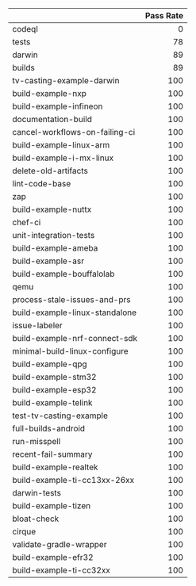 |                                |   Pass Rate |
|:-------------------------------|------------:|
| codeql                         |           0 |
| tests                          |          78 |
| darwin                         |          89 |
| builds                         |          89 |
| tv-casting-example-darwin      |         100 |
| build-example-nxp              |         100 |
| build-example-infineon         |         100 |
| documentation-build            |         100 |
| cancel-workflows-on-failing-ci |         100 |
| build-example-linux-arm        |         100 |
| build-example-i-mx-linux       |         100 |
| delete-old-artifacts           |         100 |
| lint-code-base                 |         100 |
| zap                            |         100 |
| build-example-nuttx            |         100 |
| chef-ci                        |         100 |
| unit-integration-tests         |         100 |
| build-example-ameba            |         100 |
| build-example-asr              |         100 |
| build-example-bouffalolab      |         100 |
| qemu                           |         100 |
| process-stale-issues-and-prs   |         100 |
| build-example-linux-standalone |         100 |
| issue-labeler                  |         100 |
| build-example-nrf-connect-sdk  |         100 |
| minimal-build-linux-configure  |         100 |
| build-example-qpg              |         100 |
| build-example-stm32            |         100 |
| build-example-esp32            |         100 |
| build-example-telink           |         100 |
| test-tv-casting-example        |         100 |
| full-builds-android            |         100 |
| run-misspell                   |         100 |
| recent-fail-summary            |         100 |
| build-example-realtek          |         100 |
| build-example-ti-cc13xx-26xx   |         100 |
| darwin-tests                   |         100 |
| build-example-tizen            |         100 |
| bloat-check                    |         100 |
| cirque                         |         100 |
| validate-gradle-wrapper        |         100 |
| build-example-efr32            |         100 |
| build-example-ti-cc32xx        |         100 |